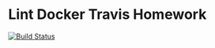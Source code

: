# Lint Docker Travis Homework

[![Build Status](https://app.travis-ci.com/sz376/lint_docker_travis.svg?branch=main)](https://app.travis-ci.com/sz376/lint_docker_travis)
